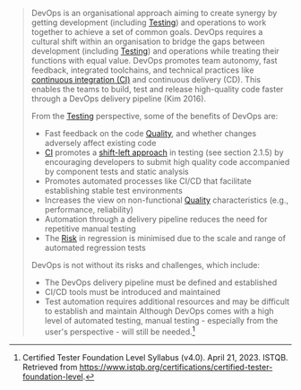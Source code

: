 > DevOps is an organisational approach aiming to create synergy by getting development (including [Testing](Testing.md)) and operations to work together to achieve a set of common goals. DevOps requires a cultural shift within an organisation to bridge the gaps between development (including [Testing](Testing.md)) and operations while treating their functions with equal value. DevOps promotes team autonomy, fast feedback, integrated toolchains, and technical practices like [continuous integration (CI)](Continuous%20Integration.md) and continuous delivery (CD). This enables the teams to build, test and release high-quality code faster through a DevOps delivery pipeline (Kim 2016).
>
> From the [Testing](Testing.md) perspective, some of the benefits of DevOps are:
> - Fast feedback on the code [Quality](Quality.md), and whether changes adversely affect existing code
> - [CI](Continuous%20Integration.md) promotes a [shift-left approach](Shift-Left%20Approach.md) in testing (see section 2.1.5) by encouraging developers to submit high quality code accompanied by component tests and static analysis
> - Promotes automated processes like CI/CD that facilitate establishing stable test environments
> - Increases the view on non-functional [Quality](Quality.md) characteristics (e.g., performance, reliability)
> - Automation through a delivery pipeline reduces the need for repetitive manual testing
> - The [Risk](Risk.md) in regression is minimised due to the scale and range of automated regression tests
>
> DevOps is not without its risks and challenges, which include:
> - The DevOps delivery pipeline must be defined and established
> - CI/CD tools must be introduced and maintained
> - Test automation requires additional resources and may be difficult to establish and maintain
> Although DevOps comes with a high level of automated testing, manual testing - especially from the user's perspective - will still be needed.[^1]

[^1]: Certified Tester Foundation Level Syllabus (v4.0). April 21, 2023. ISTQB. Retrieved from https://www.istqb.org/certifications/certified-tester-foundation-level.